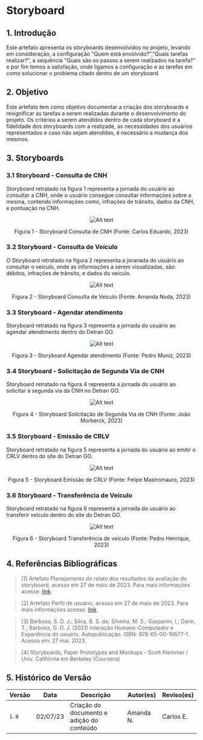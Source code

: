 # Storyboard 

## 1. Introdução

Este artefato apresenta os storyboards desenvolvidos no projeto, levando em consideração, a configuração "Quem está envolvido?","Quais tarefas realizar?", a sequência "Quais são os passos a serem realizados na tarefa?" e por fim temos a satisfação, onde ligamos a configuração e as tarefas em como solucionar o problema citado dentro de um storyboard.

## 2. Objetivo

Este artefato tem como objetivo documentar a criação dos storyboards e resignificar as tarefas a serem realizadas durante o desenvolvimento do projeto. Os critérios a serem atendidos dentro de cada storyboard é a fidelidade dos storyboards com a realizade, as necessidades dos usuários representados e caso não sejam atendidas, é necessário a mudança dos mesmos.

## 3. Storyboards 

### 3.1 Storyboard - Consulta de CNH
Storyboard retratado na figura 1 representa a jornada do usuário ao consultar a CNH, onde o usuário consegue consultar informações sobre a mesma, contendo informações como, infrações de trânsito, dados da CNH, e pontuação na CNH.

<center>

![Alt text](../../../assets/storyboards/consulta-cnh.jpg)

Figura 1 - Storyboard Consulta de CNH (Fonte: 
Carlos Eduardo, 2023)

</center>

### 3.2 Storyboard - Consulta de Veículo
O Storyboard retratado na figura 2 representa a joranada do usuário ao consultar o veículo, onde as informações a serem visualizadas, são: débitos, infrações de trânsito, e dados do veículo.

<center>

![Alt text](../../../assets/storyboards/consultar-veiculo.jpg)

Figura 2 - Storyboard Consulta de Veículo (Fonte: 
Amanda Noda, 2023)

</center>

### 3.3 Storyboard - Agendar atendimento
Storyboard retratado na figura 3 representa a jornada do usuário ao agendar atendimento dentro do Detran GO.

<center>

![Alt text](../../../assets/storyboards/agendar-atendimento.jpg)

Figura 3 - Storyboard Agendar atendimento (Fonte: 
Pedro Muniz, 2023)

</center>

### 3.4 Storyboard - Solicitação de Segunda Via de CNH
Storyboard retratado na figura 4 representa a jornada do usuário ao solicitar a segunda via da CNH no Detran GO.

<center>

![Alt text](../../../assets/storyboards/solicitar-cnh.jpg)

Figura 4 - Storyboard Solicitação de Segunda Via de CNH (Fonte: 
João Morberck, 2023)

</center>

### 3.5 Storyboard - Emissão de CRLV
Storyboard retratado na figura 5 representa a jornada do usuário ao emitir o CRLV dentro do site do Detran GO.
<center>

![Alt text](../../../assets/storyboards/emissao-crlv.jpg)

Figura 5 - Storyboard Emissão de CRLV (Fonte: 
Felipe Mastromauro, 2023)
</center>

### 3.6 Storyboard - Transferência de Veículo
Storyboard retratado na figura 6 representa a jornada do usuário ao transferir veículo dentro do site do Detran GO.
<center>

![Alt text](../../../assets/storyboards/transferencia-veiculo.jpg)

Figura 6 - Storyboard Transferência de veículo (Fonte: 
Pedro Henrique, 2023)

</center>

## 4. Referências Bibliográficas

> [1] Artefato Planejamento do relato dos resultados da avaliação do storyboard, acesso em 27 de maio de 2023. Para mais informações acesse: [link](./planejamento_relato_resultados.md).

> [2] Artefato Perfil de usuário, acesso em 27 de maio de 2023. Para mais informações acesse: [link](../../../analise_requisitos/perfilUsuario.md).

> [3] Barbosa, S. D. J.; Silva, B. S. da; Silveira, M. S.; Gasparini, I.; Darin, T.; Barbosa, G. D. J. (2021) Interação Humano-Computador e Experiência do usuário. Autopublicação. ISBN: 978-65-00-19677-1. Acesso em: 27 mai. 2023.

> [4] Storyboards, Paper Prototypes and Mockups - Scott Klemmer / Univ. Califórnia em Berkeley (Coursera)

## 5. Histórico de Versão

| Versão | Data     | Descrição                                 | Autor(es)    | Reviso(es) |
| ------ | -------- | ----------------------------------------- | ------------ | ----------- |
| `1.0`  | 02/07/23 | Criação do documento e adição do conteúdo | Amanda N. | Carlos E. |


